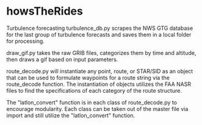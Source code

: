 # howsTheRides
Turbulence forecasting
turbulence_db.py scrapes the NWS GTG database for the last group of turbulence forecasts and saves them in a local folder for processing.

draw_gif.py takes the raw GRIB files, categorizes them by time and altitude, then draws a gif based on input parameters.

route_decode.py will instantiate any point, route, or STAR/SID as an object that can be used to formulate waypoints for a route string via the route_decode function. The instantiation of objects utilizes the FAA NASR files to find the specifications of each category of the route structure.
    
  The "latlon_convert" function is in each class of route_decode.py to encourage modularity. Each class can be taken out of the master file via import and still utilize the "latlon_convert" function.
